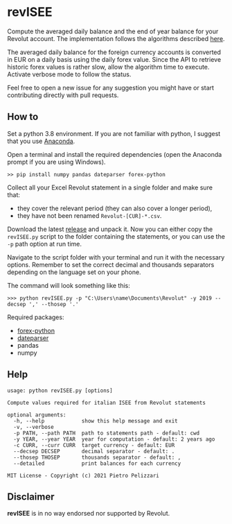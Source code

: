 # revISEE

Compute the averaged daily balance and the end of year balance for your Revolut account. 
The implementation follows the algorithms described [here](https://www.agenziaentrate.gov.it/portale/it/web/guest/schede/comunicazioni/integrativa-archivio-dei-rapporti-con-operatori-finanziari/giacenza-media-annua).

The averaged daily balance for the foreign currency accounts is converted in EUR on a daily basis using the daily forex value.
Since the API to retrieve historic forex values is rather slow, allow the algorithm time to execute. 
Activate verbose mode to follow the status.

Feel free to open a new issue for any suggestion you might have or start contributing directly with pull requests.

## How to
Set a python 3.8 environment. If you are not familiar with python, I suggest that you use [Anaconda](https://www.anaconda.com/products/individual#Downloads).

Open a terminal and install the required dependencies (open the Anaconda prompt if you are using Windows).

```
>> pip install numpy pandas dateparser forex-python
```

Collect all your Excel Revolut statement in a single folder and make sure that:
* they cover the relevant period (they can also cover a longer period),
* they have not been renamed `Revolut-[CUR]-*.csv`.

Download the latest [release](https://github.com/pietropelizzari/revISEE/releases/latest) and unpack it. 
Now you can either copy the `revISEE.py` script to the folder containing the statements, or you can use the `-p` path option at run time.

Navigate to the script folder with your terminal and run it with the necessary options. 
Remember to set the correct decimal and thousands separators depending on the language set on your phone.

The command will look something like this:

```
>>> python revISEE.py -p "C:\Users\name\Documents\Revolut" -y 2019 --decsep ',' --thosep '.'
```

Required packages:
* [forex-python](https://pypi.org/project/forex-python/)
* [dateparser](https://pypi.org/project/dateparser/)
* pandas
* numpy

## Help

```
usage: python revISEE.py [options]

Compute values required for italian ISEE from Revolut statements

optional arguments:
  -h, --help            show this help message and exit
  -v, --verbose
  -p PATH, --path PATH  path to statements path - default: cwd
  -y YEAR, --year YEAR  year for computation - default: 2 years ago
  -c CURR, --curr CURR  target currency - default: EUR
  --decsep DECSEP       decimal separator - default: .
  --thosep THOSEP       thousands separator - default: ,
  --detailed            print balances for each currency

MIT License - Copyright (c) 2021 Pietro Pelizzari
```

## Disclaimer

**revISEE** is in no way endorsed nor supported by Revolut.
